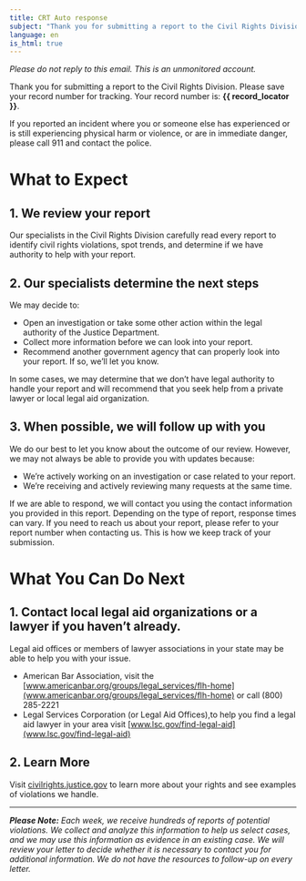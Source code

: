```yaml
---
title: CRT Auto response
subject: "Thank you for submitting a report to the Civil Rights Division"
language: en
is_html: true
---
```


*Please do not reply to this email. This is an unmonitored account.*


Thank you for submitting a report to the Civil Rights Division. Please save your record number for tracking. Your record number is: **{{ record_locator }}**.

If you reported an incident where you or someone else has experienced or is still experiencing physical harm or violence, or are in immediate danger, please call 911 and contact the police.

# What to Expect
## 1. We review your report
Our specialists in the Civil Rights Division carefully read every report to identify civil rights violations, spot trends, and determine if we have authority to help with your report.


## 2. Our specialists determine the next steps
We may decide to:

- Open an investigation or take some other action within the legal authority of the Justice Department.
- Collect more information before we can look into your report.
- Recommend another government agency that can properly look into your report. If so, we’ll let you know.

In some cases, we may determine that we don’t have legal authority to handle your report and will recommend that you seek help from a private lawyer or local legal aid organization.


## 3. When possible, we will follow up with you
We do our best to let you know about the outcome of our review. However, we may not always be able to provide you with updates because:

- We’re actively working on an investigation or case related to your report.
- We’re receiving and actively reviewing many requests at the same time.

If we are able to respond, we will contact you using the contact information you provided in this report. Depending on the type of report, response times can vary. If you need to reach us about your report, please refer to your report number when contacting us. This is how we keep track of your submission.

# What You Can Do Next
## 1. Contact local legal aid organizations or a lawyer if you haven’t already.
Legal aid offices or members of lawyer associations in your state may be able to help you with your issue.

- American Bar Association, visit the [www.americanbar.org/groups/legal_services/flh-home](www.americanbar.org/groups/legal_services/flh-home) or call (800) 285-2221
- Legal Services Corporation (or Legal Aid Offices),to help you find a legal aid lawyer in your area visit [www.lsc.gov/find-legal-aid](www.lsc.gov/find-legal-aid)


## 2. Learn More
Visit [civilrights.justice.gov](https://civilrights.justice.gov) to learn more about your rights and see examples of violations we handle.


---------------------------------


***Please Note:** Each week, we receive hundreds of reports of potential violations.  We collect and analyze this information to help us select cases, and we may use this information as evidence in an existing case.  We will review your letter to decide whether it is necessary to contact you for additional information.  We do not have the resources to follow-up on every letter.*
